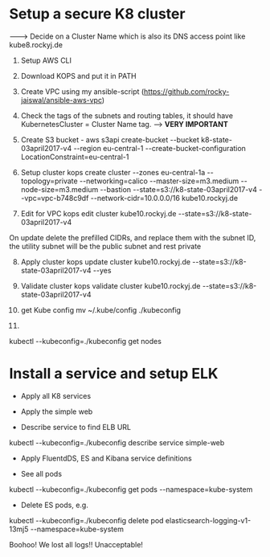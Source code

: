 # Setup a secure K8 cluster

---> Decide on a Cluster Name which is also its DNS access point like kube8.rockyj.de

1. Setup AWS CLI

2. Download KOPS and put it in PATH

3. Create VPC using my ansible-script (https://github.com/rocky-jaiswal/ansible-aws-vpc)

4. Check the tags of the subnets and routing tables, it should have KubernetesCluster = Cluster Name tag. --> __VERY IMPORTANT__

5. Create S3 bucket -
aws s3api create-bucket --bucket k8-state-03april2017-v4 --region eu-central-1 --create-bucket-configuration LocationConstraint=eu-central-1

6. Setup cluster
kops create cluster --zones eu-central-1a --topology=private --networking=calico --master-size=m3.medium --node-size=m3.medium --bastion --state=s3://k8-state-03april2017-v4 --vpc=vpc-b748c9df --network-cidr=10.0.0.0/16 kube10.rockyj.de

7. Edit for VPC
kops edit cluster kube10.rockyj.de --state=s3://k8-state-03april2017-v4

On update delete the prefilled CIDRs, and replace them with the subnet ID, the utility subnet will be the public subnet and rest private

8. Apply cluster
kops update cluster kube10.rockyj.de --state=s3://k8-state-03april2017-v4 --yes

9. Validate cluster
kops validate cluster kube10.rockyj.de --state=s3://k8-state-03april2017-v4

10. get Kube config
mv ~/.kube/config ./kubeconfig

11.
kubectl --kubeconfig=./kubeconfig get nodes


# Install a service and setup ELK

- Apply all K8 services

- Apply the simple web

- Describe service to find ELB URL

kubectl --kubeconfig=./kubeconfig describe service simple-web

- Apply FluentdDS, ES and Kibana service definitions

- See all pods

kubectl --kubeconfig=./kubeconfig get pods --namespace=kube-system

- Delete ES pods, e.g.

kubectl --kubeconfig=./kubeconfig delete pod elasticsearch-logging-v1-13mj5 --namespace=kube-system

Boohoo! We lost all logs!! Unacceptable!
